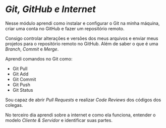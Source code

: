 # *Git, GitHub e Internet*

Nesse módulo aprendi como instalar e configurar o Git na minha máquina, criar uma conta no GitHub e fazer um repositório remoto. 

Consigo controlar alterações e versões dos meus arquivos e enviar meus projetos para o repositório remoto no GitHub.
Além de saber o que é uma *Branch*, *Commit* e *Merge*.

Aprendi comandos no Git como:

* Git Pull
* Git Add
* Git Commit
* Git Push
* Git Status

Sou capaz de abrir *Pull Requests* e realizar *Code Reviews* dos códigos dos colegas. 

No terceiro dia aprendi sobre a internet e como ela funciona, entender o modelo *Cliente & Servidor* e identificar suas partes.
